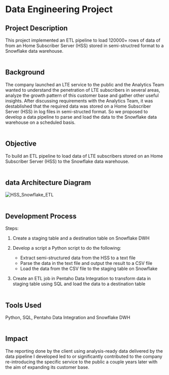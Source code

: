 # Data Engineering Project
## Project Description
This project implemented an ETL pipeline to load 120000+ rows of data of from an Home Subscriber Server (HSS) stored in semi-structred format to a Snowflake data warehouse.
<br></br>

## Background
The company launched an LTE service to the public and the Analytics Team wanted to understand the penetration of LTE subscribers in several areas, analyze the growth pattern of this customer base and gather other useful insights. 
After discussing requirements with the Analytics Team, it was destablished that the required data was stored on a Home Subscriber Server (HSS) in log files in semi-structed format. So we proposed to develop a data pipeline to parse and load the data to the Snowflake data warehouse on a scheduled basis.
<br></br>

## Objective
To build an ETL pipeline to load data of LTE subscribers stored on an Home Subscriber Server (HSS) to the Snowflake data warehouse.
<br></br>


## data Architecture Diagram
![HSS_Snowflake_ETL](https://github.com/shwcl/ETL-pipeline-Python_HSS-to-SnowflakeDWH/assets/52106536/09e3b7a1-cc01-425b-81f3-31e2fb8d69d3)
<br></br>


## Development Process
Steps:

1. Create a staging table and a destination table on Snowflake DWH

2. Develop a script a Python script to do the following:
   - Extract semi-structured data from the HSS to a text file
   - Parse the data in the text file and output the result to a CSV file
   - Load the data from the CSV file to the staging table on Snowflake

4. Create an ETL job in Pentaho Data Integration to transform data in staging table using SQL and load the data to a destination table
<br></br>


## Tools Used
Python, SQL, Pentaho Data Integration and Snowflake DWH
<br></br>

## Impact
The reporting done by the client using analysis-ready data delivered by the data pipeline I developed led to or significantly contributed to the company re-introducing the specific service to the public a couple years later with the aim of expanding its customer base.

 
